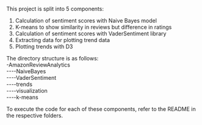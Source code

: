 This project is split into 5 components:  
1. Calculation of sentiment scores with Naive Bayes model  
2. K-means to show similarity in reviews but difference in ratings
3. Calculation of sentiment scores with VaderSentiment library  
4. Extracting data for plotting trend data  
5. Plotting trends with D3  
  
The directory structure is as follows:  
-AmazonReviewAnalytics  
----NaiveBayes  
----VaderSentiment  
----trends  
----visualization  
----k-means
  
To execute the code for each of these components, refer to the README in the respective folders.  